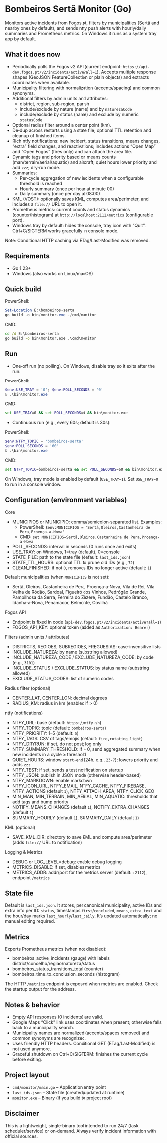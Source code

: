 # Bombeiros Sertã Monitor (Go)

Monitors active incidents from Fogos.pt, filters by municipalities (Sertã and nearby ones by default), and sends ntfy push alerts with hourly/daily summaries and Prometheus metrics. On Windows it runs as a system tray app by default.

## What it does now

- Periodically polls the Fogos v2 API (current endpoint: `https://api-dev.fogos.pt/v2/incidents/active?all=1`). Accepts multiple response shapes (GeoJSON FeatureCollection or plain objects) and extracts coordinates when available.
- Municipality filtering with normalization (accents/spacing) and common synonyms.
- Additional filters by admin units and attributes:
  - district, region, sub‑region, parish
  - include/exclude by nature (name) and by `naturezaCode`
  - include/exclude by status (name) and exclude by numeric `statusCode`
- Optional radius filter around a center point (km).
- De‑dup across restarts using a state file; optional TTL retention and cleanup of finished items.
- Rich ntfy notifications: new incident, status transitions, means changes, “extra” field changes, and reactivations; includes actions “Open Map” and “Open Fogos” (fires only) and can attach the area file.
- Dynamic tags and priority based on means counts (man/terrain/aerial/aquatic) and aircraft; quiet hours lower priority and add `zzz`; dry‑run mode.
- Summaries:
  - Per‑cycle aggregation of new incidents when a configurable threshold is reached
  - Hourly summary (once per hour at minute 00)
  - Daily summary (once per day at 08:00)
- KML (VOST): optionally saves KML, computes area/perimeter, and includes a `file://` URL to open it.
- Prometheus metrics: current counts and status dynamics (counter/histogram) at `http://localhost:2112/metrics` (configurable port).
- Windows tray by default: hides the console, tray icon with “Quit”. Ctrl+C/SIGTERM works gracefully in console mode.

Note: Conditional HTTP caching via ETag/Last‑Modified was removed.

## Requirements

- Go 1.23+
- Windows (also works on Linux/macOS)

## Quick build

PowerShell:

```powershell
Set-Location E:\bombeiros-serta
go build -o bin/monitor.exe ./cmd/monitor
```

CMD:

```bat
cd /d E:\bombeiros-serta
go build -o bin\monitor.exe .\cmd\monitor
```

## Run

- One‑off run (no polling). On Windows, disable tray so it exits after the run:

PowerShell:

```powershell
$env:USE_TRAY = '0'; $env:POLL_SECONDS = '0'
& .\bin\monitor.exe
```

CMD:

```bat
set USE_TRAY=0 && set POLL_SECONDS=0 && bin\monitor.exe
```

- Continuous run (e.g., every 60s; default is 30s):

PowerShell:

```powershell
$env:NTFY_TOPIC = 'bombeiros-serta'
$env:POLL_SECONDS = '60'
& .\bin\monitor.exe
```

CMD:

```bat
set NTFY_TOPIC=bombeiros-serta && set POLL_SECONDS=60 && bin\monitor.exe
```

On Windows, tray mode is enabled by default (`USE_TRAY=1`). Set `USE_TRAY=0` to run in a console window.

## Configuration (environment variables)

Core

- MUNICIPIOS or MUNICIPIO: comma/semicolon‑separated list. Examples:
  - PowerShell: `$env:MUNICIPIOS = 'Sertã,Oleiros,Castanheira de Pera,Proença-a-Nova'`
  - CMD: `set MUNICIPIOS=Sertã,Oleiros,Castanheira de Pera,Proença-a-Nova`
- POLL_SECONDS: interval in seconds (0 runs once and exits)
- USE_TRAY: on Windows, 1=tray (default), 0=console
- STATE_FILE: path to the state file (default: `last_ids.json`)
- STATE_TTL_HOURS: optional TTL to prune old IDs (e.g., `72`)
- CLEAN_FINISHED: if not `0`, removes IDs no longer active (default: `1`)

Default municipalities (when `MUNICIPIOS` is not set):

- Sertã, Oleiros, Castanheira de Pera, Proença‑a‑Nova, Vila de Rei, Vila Velha de Ródão,
  Sardoal, Figueiró dos Vinhos, Pedrógão Grande, Pampilhosa da Serra, Ferreira do Zêzere,
  Fundão, Castelo Branco, Idanha‑a‑Nova, Penamacor, Belmonte, Covilhã

Fogos API

- Endpoint is fixed in code (`api-dev.fogos.pt/v2/incidents/active?all=1`)
- FOGOS_API_KEY: optional token (added as `Authorization: Bearer`)

Filters (admin units / attributes)

- DISTRICTS, REGIOES, SUBREGIOES, FREGUESIAS: case‑insensitive lists
- INCLUDE_NATUREZA: by name (substring allowed)
- INCLUDE_NATUREZA_CODE / EXCLUDE_NATUREZA_CODE: by code (e.g., `3101`)
- INCLUDE_STATUS / EXCLUDE_STATUS: by status name (substring allowed)
- EXCLUDE_STATUS_CODES: list of numeric codes

Radius filter (optional)

- CENTER_LAT, CENTER_LON: decimal degrees
- RADIUS_KM: radius in km (enabled if > 0)

ntfy (notifications)

- NTFY_URL: base (default: `https://ntfy.sh`)
- NTFY_TOPIC: topic (default: `bombeiros-serta`)
- NTFY_PRIORITY: 1–5 (default: `5`)
- NTFY_TAGS: CSV of tags/emojis (default: `fire,rotating_light`)
- NTFY_DRYRUN: if set, do not post; log only
- NTFY_SUMMARY_THRESHOLD: if > 0, send aggregated summary when new incidents in a cycle ≥ threshold
- QUIET_HOURS: window `start-end` (24h, e.g., `23-7`); lowers priority and adds `zzz`
- NTFY_TEST: if set, sends a test notification on startup
- NTFY_JSON: publish in JSON mode (otherwise header‑based)
- NTFY_MARKDOWN: enable markdown
- NTFY_ICON_URL, NTFY_EMAIL, NTFY_CACHE, NTFY_FIREBASE, NTFY_ACTIONS (default `1`), NTFY_ATTACH_AREA, NTFY_CLICK_GEO
- MIN_MAN, MIN_TERRAIN, MIN_AERIAL, MIN_AQUATIC: thresholds that add tags and bump priority
- NOTIFY_MEANS_CHANGES (default `1`), NOTIFY_EXTRA_CHANGES (default `1`)
- SUMMARY_HOURLY (default `1`), SUMMARY_DAILY (default `1`)

KML (optional)

- SAVE_KML_DIR: directory to save KML and compute area/perimeter (adds `file://` URL to notification)

Logging & Metrics

- DEBUG or LOG_LEVEL=debug: enable debug logging
- METRICS_DISABLE: if set, disables metrics
- METRICS_ADDR: addr/port for the metrics server (default: `:2112`), endpoint `/metrics`

## State file

Default is `last_ids.json`. It stores, per canonical municipality, active IDs and extra info per ID: `status`, timestamps `first`/`concluded`, `means`, `extra_text` and the hour/day marks `last_hourly`/`last_daily`. It’s updated automatically; no manual editing required.

## Metrics

Exports Prometheus metrics (when not disabled):

- bombeiros_active_incidents (gauge) with labels district/concelho/regiao/natureza/status
- bombeiros_status_transitions_total (counter)
- bombeiros_time_to_conclusion_seconds (histogram)

The HTTP `/metrics` endpoint is exposed when metrics are enabled. Check the startup output for the address.

## Notes & behavior

- Empty API responses (0 incidents) are valid.
- Google Maps “Click” link uses coordinates when present; otherwise falls back to a municipality search.
- Municipality names are normalized (accents/spaces removed) and common synonyms are recognized.
- Uses friendly HTTP headers. Conditional GET (ETag/Last‑Modified) is not used anymore.
- Graceful shutdown on Ctrl+C/SIGTERM: finishes the current cycle before exiting.

## Project layout

- `cmd/monitor/main.go` – Application entry point
- `last_ids.json` – State file (created/updated at runtime)
- `monitor.exe` – Binary (if you build to project root)

## Disclaimer

This is a lightweight, single‑binary tool intended to run 24/7 (task scheduler/service) or on‑demand. Always verify incident information with official sources.
